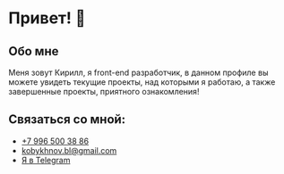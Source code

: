 <h1>Привет! 👋</h1>

<h2>Обо мне</h2>
Меня зовут Кирилл, я front-end разработчик, в данном профиле вы можете увидеть текущие проекты, над которыми я работаю, а также завершенные проекты, приятного ознакомления!
</br>

<h2>Связаться со мной:</h2>
<ul>
  <li><a href="tel:+79965003886">+7 996 500 38 86</a></li>
  <li><a href="mailto:kobykhnov.bl@gmail.com" target="_blank">kobykhnov.bl@gmail.com</a></li>
  <li><a href='https://t.me/+79965003886' target="_blank">Я в Telegram</a></li>
 </ul>


<!--
**daifoll/daifoll** is a ✨ _special_ ✨ repository because its `README.md` (this file) appears on your GitHub profile.

Here are some ideas to get you started:

- 🔭 I’m currently working on ...
- 🌱 I’m currently learning ...
- 👯 I’m looking to collaborate on ...
- 🤔 I’m looking for help with ...
- 💬 Ask me about ...
- 📫 How to reach me: ...
- 😄 Pronouns: ...
- ⚡ Fun fact: ...
-->
